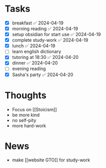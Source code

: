 # Tasks
- [x] breakfast ✅ 2024-04-19
- [x] morning reading ✅ 2024-04-19
- [x] setup obsidian for start use ✅ 2024-04-19
- [x] complete study-work ✅ 2024-04-19
- [x] lunch ✅ 2024-04-19
- [ ] learn english dictionary
- [x] tutoring at 18:30 ✅ 2024-04-20
- [x] dinner ✅ 2024-04-20
- [ ] evening reading
- [x] Sasha's party ✅ 2024-04-20
# Thoughts
- Focus on [[Stoicism]]
- be more kind
- no self-pity
- more hard-work
# News
- make [[website GTO]] for study-work